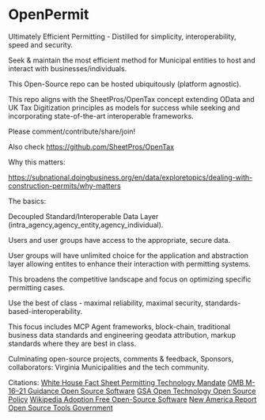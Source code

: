 # OpenPermit

Ultimately Efficient Permitting - Distilled for simplicity, interoperability, speed and security. 

Seek & maintain the most efficient method for Municipal entities to host and interact with businesses/individuals.

This Open-Source repo can be hosted ubiquitously (platform agnostic). 

This repo aligns with the SheetPros/OpenTax concept extending OData and UK Tax Digitization principles as models for success while seeking and incorporating state-of-the-art interoperable frameworks.  

Please comment/contribute/share/join!

Also check https://github.com/SheetPros/OpenTax

Why this matters:

https://subnational.doingbusiness.org/en/data/exploretopics/dealing-with-construction-permits/why-matters

The basics:

Decoupled Standard/Interoperable Data Layer (intra_agency,agency_entity,agency_individual). 

Users and user groups have access to the appropriate, secure data. 

User groups will have unlimited choice for the application and abstraction layer allowing entites to enhance their interaction with permitting systems. 

This broadens the competitive landscape and focus on optimizing specific permitting cases. 

Use the best of class - maximal reliability, maximal security, standards-based-interoperability. 

This focus includes MCP Agent frameworks, block-chain, traditional business data standards and engineering geodata attribution, markup standards where they are best in class. 

Culminating open-source projects, comments & feedback, Sponsors, collaborators: Virginia Municipalities and the tech community. 


Citations:
[White House Fact Sheet Permitting Technology Mandate]([url](https://www.whitehouse.gov/fact-sheets/2025/04/fact-sheet-president-trump-brings-permitting-technology-into-the-21st-century-for-government-efficiency/))
[OMB M-16–21 Guidance Open Source Software]([url](https://digital.gov/resources/requirements-for-achieving-efficiency-transparency-and-innovation-through-reusable-and-open-source-software/))
[GSA Open Technology Open Source Policy]([url](https://open.gsa.gov/oss/))
[Wikipedia Adoption Free Open-Source Software]([url](https://en.wikipedia.org/wiki/Adoption_of_free_and_open-source_software_by_public_institutions))
[New America Report Open Source Tools Government]([url](https://www.newamerica.org/digital-impact-governance-initiative/reports/building-and-reusing-open-source-tools-government/section-one-an-overview-of-open-source/)
)




